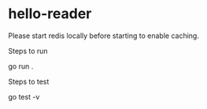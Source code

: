 # hello-reader

Please start redis locally before starting to enable caching.

Steps to run

go run .

Steps to test

go test -v